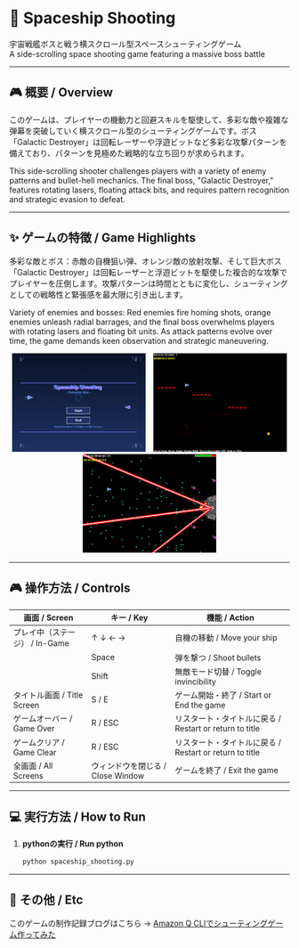 # 🚀 Spaceship Shooting

宇宙戦艦ボスと戦う横スクロール型スペースシューティングゲーム  
A side-scrolling space shooting game featuring a massive boss battle

---

## 🎮 概要 / Overview

このゲームは、プレイヤーの機動力と回避スキルを駆使して、多彩な敵や複雑な弾幕を突破していく横スクロール型のシューティングゲームです。ボス「Galactic Destroyer」は回転レーザーや浮遊ビットなど多彩な攻撃パターンを備えており、パターンを見極めた戦略的な立ち回りが求められます。

This side-scrolling shooter challenges players with a variety of enemy patterns and bullet-hell mechanics. The final boss, "Galactic Destroyer," features rotating lasers, floating attack bits, and requires pattern recognition and strategic evasion to defeat.

---

## ✨ ゲームの特徴 / Game Highlights

多彩な敵とボス：赤敵の自機狙い弾、オレンジ敵の放射攻撃、そして巨大ボス「Galactic Destroyer」は回転レーザーと浮遊ビットを駆使した複合的な攻撃でプレイヤーを圧倒します。攻撃パターンは時間とともに変化し、シューティングとしての戦略性と緊張感を最大限に引き出します。

Variety of enemies and bosses: Red enemies fire homing shots, orange enemies unleash radial barrages, and the final boss overwhelms players with rotating lasers and floating bit units. As attack patterns evolve over time, the game demands keen observation and strategic maneuvering.

<div style="text-align: center;"><img src="/images/title.png" width="240">　<img src="/images/zako.png" width="240">　<img src="/images/boss.png" width="240"></div>

---

## 🎮 操作方法 / Controls

| 画面 / Screen                  | キー / Key                       | 機能 / Action                                   |
|--------------------------------|----------------------------------|--------------------------------------------------|
| プレイ中（ステージ） / In-Game | ↑ ↓ ← →                          | 自機の移動 / Move your ship                    |
|                                | Space                            | 弾を撃つ / Shoot bullets                        |
|                                | Shift                            | 無敵モード切替 / Toggle invincibility          |
| タイトル画面 / Title Screen    | S / E                            | ゲーム開始・終了 / Start or End the game       |
| ゲームオーバー / Game Over     | R / ESC                          | リスタート・タイトルに戻る / Restart or return to title |
| ゲームクリア / Game Clear      | R / ESC                          | リスタート・タイトルに戻る / Restart or return to title |
| 全画面 / All Screens           | ウィンドウを閉じる / Close Window | ゲームを終了 / Exit the game                   |

---

## 💻 実行方法 / How to Run

1. **pythonの実行 / Run python**
   ```bash
   python spaceship_shooting.py

---

## 📝 その他 / Etc

このゲームの制作記録ブログはこちら → [Amazon Q CLIでシューティングゲーム作ってみた](https://community.aws/your-blog-url)
